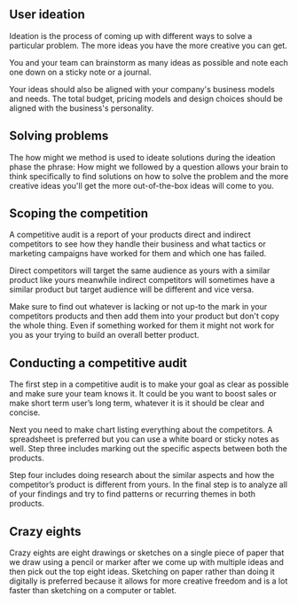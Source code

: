 ## User ideation
Ideation is the process of coming up with different ways to solve a particular problem. The more ideas you have the more creative you can get.  

You and your team can brainstorm as many ideas as possible and note each one down on a sticky note or a journal. 

Your ideas should also be aligned with your company's business models and needs. The total budget, pricing models and design choices should be aligned with the business's personality.

## Solving problems
The how might we method is used to ideate solutions during the ideation phase the phrase: How might we followed by a question allows your brain to think specifically to find solutions on how to solve the problem and the more creative ideas you'll get the more out-of-the-box ideas will come to you.

## Scoping the competition
A competitive audit is a report of your products direct and indirect competitors to see how they handle their business and what tactics or marketing campaigns have worked for them and which one has failed.

Direct competitors will target the same audience as yours with a similar product like yours meanwhile indirect competitors will sometimes have a similar product but target audience will be different and vice versa.

Make sure to find out whatever is lacking or not up-to the mark in your competitors products and then add them into your product but don't copy the whole thing. Even if something worked for them it might not work for you as your trying to build an overall better product.

## Conducting a competitive audit
The first step in a competitive audit is to make your goal as clear as possible and make sure your team knows it. It could be you want to boost sales or make short term user’s long term, whatever it is it should be clear and concise.

Next you need to make chart listing everything about the competitors. A spreadsheet is preferred but you can use a white board or sticky notes as well. Step three includes marking out the specific aspects between both the products.

Step four includes doing research about the similar aspects and how the competitor’s product is different from yours. In the final step is to analyze all of your findings and try to find patterns or recurring themes in both products.

## Crazy eights
Crazy eights are eight drawings or sketches on a single piece of paper that we draw using a pencil or marker after we come up with multiple ideas and then pick out the top eight ideas. 
Sketching on paper rather than doing it digitally is preferred because it allows for more creative freedom and is a lot faster than sketching on a computer or tablet.